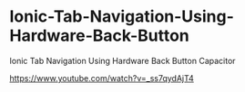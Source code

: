 # Ionic-Tab-Navigation-Using-Hardware-Back-Button
Ionic Tab Navigation Using Hardware Back Button Capacitor



https://www.youtube.com/watch?v=_ss7qydAjT4

